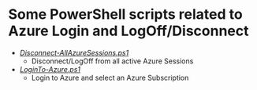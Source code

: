# Some PowerShell scripts related to Azure Login and LogOff/Disconnect
- [*Disconnect-AllAzureSessions.ps1*](Disconnect-AllAzureSessions.ps1)
  - Disconnect/LogOff from all active Azure Sessions
- [*LoginTo-Azure.ps1*](LoginTo-Azure.ps1)
  - Login to Azure and select an Azure Subscription
